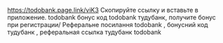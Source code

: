 
https://todobank.page.link/viK3 Скопируйте ссылку и вставьте в приложение.  todobank бонус код  todobank тудубанк, получите бонус при регистрации/ Реферальне посилання todobank , бонусний код тудубанк , реферальная ссылка тудубанк todobank

